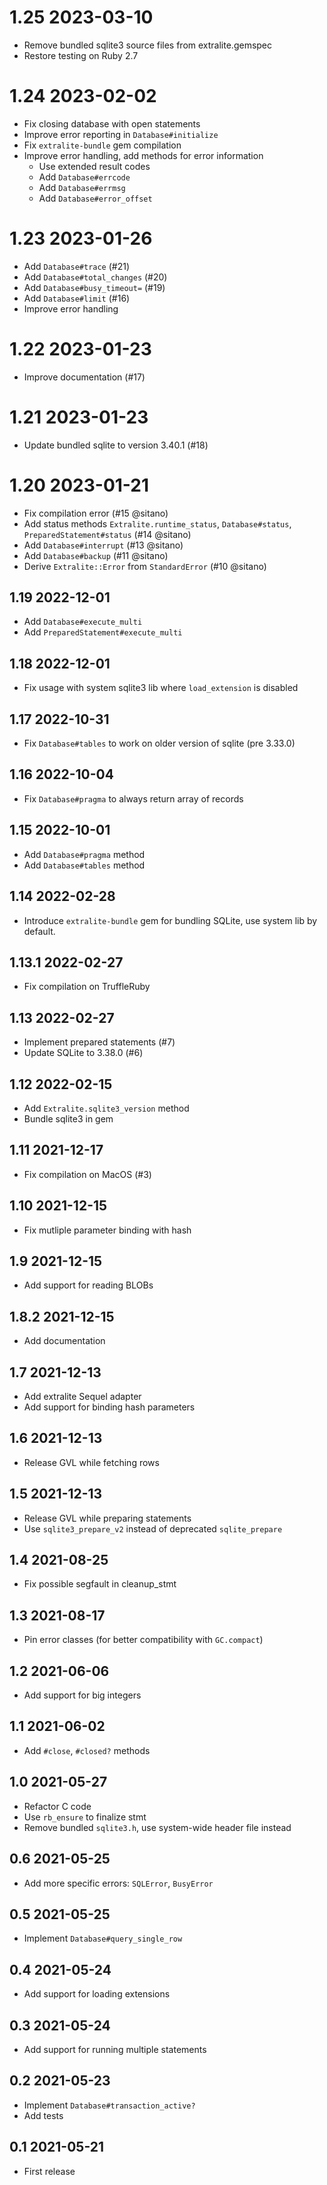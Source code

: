 # 1.25 2023-03-10

- Remove bundled sqlite3 source files from extralite.gemspec
- Restore testing on Ruby 2.7

# 1.24 2023-02-02

- Fix closing database with open statements
- Improve error reporting in  `Database#initialize`
- Fix `extralite-bundle` gem compilation
- Improve error handling, add methods for error information
  - Use extended result codes
  - Add `Database#errcode`
  - Add `Database#errmsg`
  - Add `Database#error_offset`

# 1.23 2023-01-26

- Add `Database#trace` (#21)
- Add `Database#total_changes` (#20)
- Add `Database#busy_timeout=` (#19)
- Add `Database#limit` (#16)
- Improve error handling

# 1.22 2023-01-23

- Improve documentation (#17)

# 1.21 2023-01-23

- Update bundled sqlite to version 3.40.1 (#18)

# 1.20 2023-01-21

- Fix compilation error (#15 @sitano)
- Add status methods `Extralite.runtime_status`, `Database#status`, `PreparedStatement#status` (#14 @sitano)
- Add `Database#interrupt` (#13 @sitano)
- Add `Database#backup` (#11 @sitano)
- Derive `Extralite::Error` from `StandardError` (#10 @sitano)

## 1.19 2022-12-01

- Add `Database#execute_multi`
- Add `PreparedStatement#execute_multi`

## 1.18 2022-12-01

- Fix usage with system sqlite3 lib where `load_extension` is disabled

## 1.17 2022-10-31

- Fix `Database#tables` to work on older version of sqlite (pre 3.33.0)

## 1.16 2022-10-04

- Fix `Database#pragma` to always return array of records

## 1.15 2022-10-01

- Add `Database#pragma` method
- Add `Database#tables` method

## 1.14 2022-02-28

- Introduce `extralite-bundle` gem for bundling SQLite, use system lib by
  default.

## 1.13.1 2022-02-27

- Fix compilation on TruffleRuby

## 1.13 2022-02-27

- Implement prepared statements (#7)
- Update SQLite to 3.38.0 (#6)

## 1.12 2022-02-15

- Add `Extralite.sqlite3_version` method
- Bundle sqlite3 in gem

## 1.11 2021-12-17

- Fix compilation on MacOS (#3)

## 1.10 2021-12-15

- Fix mutliple parameter binding with hash

## 1.9 2021-12-15

- Add support for reading BLOBs

## 1.8.2 2021-12-15

- Add documentation

## 1.7 2021-12-13

- Add extralite Sequel adapter
- Add support for binding hash parameters

## 1.6 2021-12-13

- Release GVL while fetching rows

## 1.5 2021-12-13

- Release GVL while preparing statements
- Use `sqlite3_prepare_v2` instead of deprecated `sqlite_prepare`

## 1.4 2021-08-25

- Fix possible segfault in cleanup_stmt

## 1.3 2021-08-17

- Pin error classes (for better compatibility with `GC.compact`)

## 1.2 2021-06-06

- Add support for big integers

## 1.1 2021-06-02

- Add `#close`, `#closed?` methods

## 1.0 2021-05-27

- Refactor C code
- Use `rb_ensure` to finalize stmt
- Remove bundled `sqlite3.h`, use system-wide header file instead

## 0.6 2021-05-25

- Add more specific errors: `SQLError`, `BusyError`

## 0.5 2021-05-25

- Implement `Database#query_single_row`

## 0.4 2021-05-24

- Add support for loading extensions

## 0.3 2021-05-24

- Add support for running multiple statements

## 0.2 2021-05-23

- Implement `Database#transaction_active?`
- Add tests

## 0.1 2021-05-21

- First release

